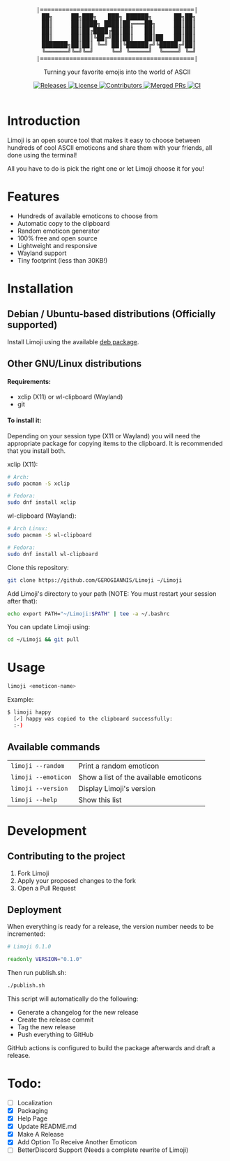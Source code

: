 <div align="center">
    <pre>|==========================================|
 ██╗     ██╗███╗   ███╗ ██████╗      ██╗██╗
 ██║     ██║████╗ ████║██╔═══██╗     ██║██║
 ██║     ██║██╔████╔██║██║   ██║     ██║██║
 ██║     ██║██║╚██╔╝██║██║   ██║██   ██║██║
 ███████╗██║██║ ╚═╝ ██║╚██████╔╝╚█████╔╝██║
 ╚══════╝╚═╝╚═╝     ╚═╝ ╚═════╝  ╚════╝ ╚═╝
|==========================================|</pre>
    <p>
    Turning your favorite emojis into the world of ASCII
    </p>
    <a href="https://github.com/GEROGIANNIS/Limoji/releases/latest">
        <img alt="Releases" src="https://flat.badgen.net/github/release/GEROGIANNIS/Limoji/stable?color=green">
    </a>
    <a href="https://github.com/GEROGIANNIS/Limoji/blob/main/LICENSE">
        <img alt="License" src="https://flat.badgen.net/github/license/GEROGIANNIS/Limoji?color=orange">
    </a>
    <a href="https://github.com/GEROGIANNIS/Limoji/graphs/contributors">
        <img alt="Contributors" src="https://flat.badgen.net/github/contributors/GEROGIANNIS/Limoji">
    </a>
    <a href="https://github.com/GEROGIANNIS/Limoji/pulls">
        <img alt="Merged PRs" src="https://flat.badgen.net/github/merged-prs/GEROGIANNIS/Limoji?color=purple">
    </a>
    <a href="https://github.com/GEROGIANNIS/Limoji/actions">
        <img alt="CI" src="https://flat.badgen.net/github/status/GEROGIANNIS/Limoji/main/ci">
    </a>
</div>

<br>

# Introduction

Limoji is an open source tool that makes it easy to choose between hundreds of cool ASCII emoticons and share them with your friends, all done using the terminal!

All you have to do is pick the right one or let Limoji choose it for you!

# Features

* Hundreds of available emoticons to choose from
* Automatic copy to the clipboard
* Random emoticon generator
* 100% free and open source
* Lightweight and responsive
* Wayland support
* Tiny footprint (less than 30KB!)

# Installation

## Debian / Ubuntu-based distributions (Officially supported)

Install Limoji using the available <a href="https://github.com/GEROGIANNIS/Limoji/releases/latest">deb package</a>.

## Other GNU/Linux distributions

#### Requirements:

* xclip (X11) or wl-clipboard (Wayland)
* git

#### To install it:

Depending on your session type (X11 or Wayland) you will need the appropriate package for copying items to the clipboard. It is recommended that you install both.

xclip (X11):

```bash
# Arch:
sudo pacman -S xclip

# Fedora:
sudo dnf install xclip
```

wl-clipboard (Wayland):
```bash
# Arch Linux:
sudo pacman -S wl-clipboard

# Fedora:
sudo dnf install wl-clipboard
```

Clone this repository:

```bash
git clone https://github.com/GEROGIANNIS/Limoji ~/Limoji
```

Add Limoji's directory to your path (NOTE: You must restart your session after that):

```bash
echo export PATH="~/Limoji:$PATH" | tee -a ~/.bashrc
```

You can update Limoji using:

```bash
cd ~/Limoji && git pull
```

# Usage

```bash
limoji <emoticon-name>
```

Example:

```bash
$ limoji happy
  [✓] happy was copied to the clipboard successfully:
  :‑)
```

## Available commands

<table>
    <tr>
        <td><code>limoji --random</code></td>
        <td>Print a random emoticon</td>
    </tr>
    <tr>
        <td><code>limoji --emoticon</code></td>
        <td>Show a list of the available emoticons</td>
    </tr>
    <tr>
        <td><code>limoji --version</code></td>
        <td>Display Limoji's version</td>
    </tr>
    <tr>
        <td><code>limoji --help</code></td>
        <td>Show this list</td>
    </tr>
</table>

# Development

## Contributing to the project

1. Fork Limoji
2. Apply your proposed changes to the fork
3. Open a Pull Request

## Deployment

When everything is ready for a release, the version number needs to be incremented:

```bash
# Limoji 0.1.0

readonly VERSION="0.1.0"
```

Then run publish.sh:

```bash
./publish.sh
```

This script will automatically do the following:

* Generate a changelog for the new release
* Create the release commit
* Tag the new release
* Push everything to GitHub

GitHub actions is configured to build the package afterwards and draft a release.

# Todo:
- [ ] Localization
- [x] Packaging
- [x] Help Page
- [x] Update README.md
- [x] Make A Release
- [x] Add Option To Receive Another Emoticon
- [ ] BetterDiscord Support (Needs a complete rewrite of Limoji)

